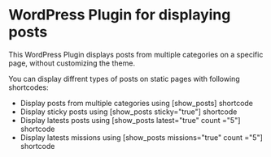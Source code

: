 WordPress Plugin for displaying posts
==========

This WordPress Plugin displays posts from multiple categories on a specific page, without customizing the theme.

You can display diffrent types of posts on static pages with following shortcodes:

* Display posts from multiple categories using [show_posts] shortcode
* Display sticky posts using [show_posts sticky="true"] shortcode
* Display latests posts using [show_posts latest="true" count ="5"] shortcode
* Display latests missions using [show_posts missions="true" count ="5"] shortcode
